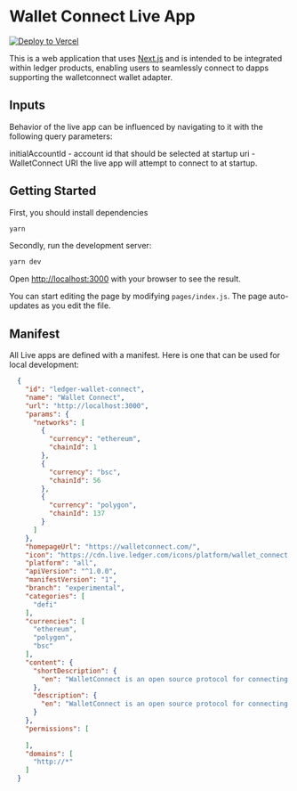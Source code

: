 # Wallet Connect Live App

[![Deploy to Vercel](https://github.com/LedgerHQ/wallet-connect-live-app/actions/workflows/deploy.yml/badge.svg)](https://github.com/LedgerHQ/wallet-connect-live-app/actions/workflows/deploy.yml)

This is a web application that uses [Next.js](https://nextjs.org/)
and is intended to be integrated within ledger products, enabling users to seamlessly connect to dapps supporting the walletconnect wallet adapter.

## Inputs
Behavior of the live app can be influenced by navigating to it with the following query parameters:

initialAccountId - account id that should be selected at startup
uri - WalletConnect URI the live app will attempt to connect to at startup.

## Getting Started

First, you should install dependencies

```bash
yarn
```

Secondly, run the development server:

```bash
yarn dev
```

Open [http://localhost:3000](http://localhost:3000) with your browser to see the result.

You can start editing the page by modifying `pages/index.js`. The page auto-updates as you edit the file.

## Manifest
All Live apps are defined with a manifest. Here is one that can be used for local development:
```json
  {
    "id": "ledger-wallet-connect",
    "name": "Wallet Connect",
    "url": "http://localhost:3000",
    "params": {
      "networks": [
        {
          "currency": "ethereum",
          "chainId": 1
        },
        {
          "currency": "bsc",
          "chainId": 56
        },
        {
          "currency": "polygon",
          "chainId": 137
        }
      ]
    },
    "homepageUrl": "https://walletconnect.com/",
    "icon": "https://cdn.live.ledger.com/icons/platform/wallet_connect.png",
    "platform": "all",
    "apiVersion": "^1.0.0",
    "manifestVersion": "1",
    "branch": "experimental",
    "categories": [
      "defi"
    ],
    "currencies": [
      "ethereum",
      "polygon",
      "bsc"
    ],
    "content": {
      "shortDescription": {
        "en": "WalletConnect is an open source protocol for connecting decentralised applications to mobile wallets with QR code scanning or deep linking."
      },
      "description": {
        "en": "WalletConnect is an open source protocol for connecting decentralised applications to mobile wallets with QR code scanning or deep linking."
      }
    },
    "permissions": [
      
    ],
    "domains": [
      "http://*"
    ]
  }
```
